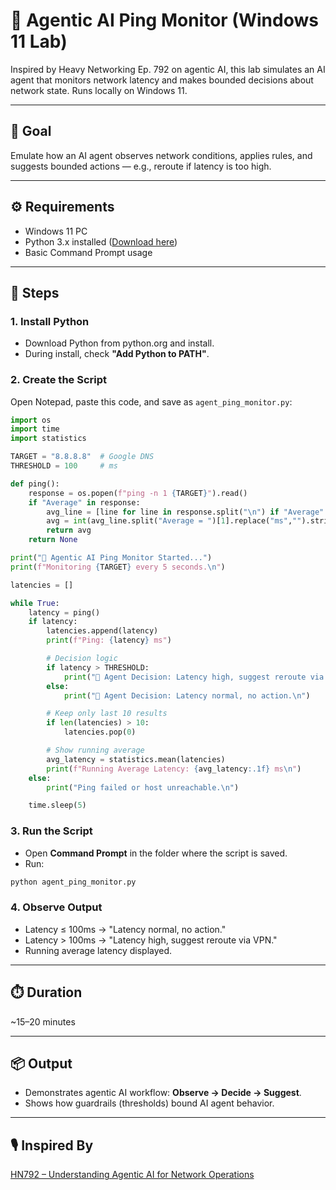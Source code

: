 # 🤖 Agentic AI Ping Monitor (Windows 11 Lab)

Inspired by Heavy Networking Ep. 792 on agentic AI, this lab simulates an AI agent that monitors network latency and makes bounded decisions about network state. Runs locally on Windows 11.

---

## 🎯 Goal
Emulate how an AI agent observes network conditions, applies rules, and suggests bounded actions — e.g., reroute if latency is too high.

---

## ⚙️ Requirements
- Windows 11 PC
- Python 3.x installed ([Download here](https://www.python.org/downloads/windows/))
- Basic Command Prompt usage

---

## 🧪 Steps

### 1. Install Python
- Download Python from python.org and install.
- During install, check **"Add Python to PATH"**.

### 2. Create the Script
Open Notepad, paste this code, and save as `agent_ping_monitor.py`:

```python
import os
import time
import statistics

TARGET = "8.8.8.8"  # Google DNS
THRESHOLD = 100     # ms

def ping():
    response = os.popen(f"ping -n 1 {TARGET}").read()
    if "Average" in response:
        avg_line = [line for line in response.split("\n") if "Average" in line][0]
        avg = int(avg_line.split("Average = ")[1].replace("ms","").strip())
        return avg
    return None

print("🔎 Agentic AI Ping Monitor Started...")
print(f"Monitoring {TARGET} every 5 seconds.\n")

latencies = []

while True:
    latency = ping()
    if latency:
        latencies.append(latency)
        print(f"Ping: {latency} ms")

        # Decision logic
        if latency > THRESHOLD:
            print("🤖 Agent Decision: Latency high, suggest reroute via VPN.\n")
        else:
            print("🤖 Agent Decision: Latency normal, no action.\n")

        # Keep only last 10 results
        if len(latencies) > 10:
            latencies.pop(0)

        # Show running average
        avg_latency = statistics.mean(latencies)
        print(f"Running Average Latency: {avg_latency:.1f} ms\n")
    else:
        print("Ping failed or host unreachable.\n")

    time.sleep(5)
```

### 3. Run the Script
- Open **Command Prompt** in the folder where the script is saved.
- Run:
```bash
python agent_ping_monitor.py
```

### 4. Observe Output
- Latency ≤ 100ms → "Latency normal, no action."
- Latency > 100ms → "Latency high, suggest reroute via VPN."
- Running average latency displayed.

---

## ⏱️ Duration
~15–20 minutes

---

## 📦 Output
- Demonstrates agentic AI workflow: **Observe → Decide → Suggest**.
- Shows how guardrails (thresholds) bound AI agent behavior.

---

## 🎙️ Inspired By
[HN792 – Understanding Agentic AI for Network Operations](https://packetpushers.net/podcasts/heavy-networking/hn792-understanding-agentic-ai-for-network-operations-sponsored/)
